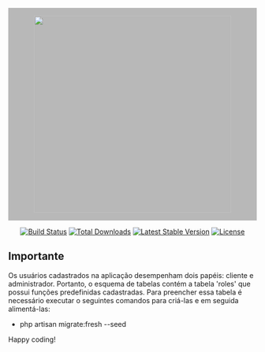 <p align="center" style="
    background-color: #8080808c;
    padding: 1rem;
"><a href="https://www.e-get.com.br/" target="_blank"><img src="https://www.e-get.com.br/wp-content/uploads/2022/01/cropped-logo-e-get-topo.png" width="400"></a></p>

<p align="center">
<a href="https://travis-ci.org/laravel/framework"><img src="https://travis-ci.org/laravel/framework.svg" alt="Build Status"></a>
<a href="https://packagist.org/packages/laravel/framework"><img src="https://poser.pugx.org/laravel/framework/d/total.svg" alt="Total Downloads"></a>
<a href="https://packagist.org/packages/laravel/framework"><img src="https://poser.pugx.org/laravel/framework/v/stable.svg" alt="Latest Stable Version"></a>
<a href="https://packagist.org/packages/laravel/framework"><img src="https://poser.pugx.org/laravel/framework/license.svg" alt="License"></a>
</p>

## Importante

Os usuários cadastrados na aplicação desempenham dois papéis: cliente e administrador.
Portanto, o esquema de tabelas contém a tabela 'roles' que possui funções predefinidas cadastradas.
Para preencher essa tabela é necessário executar o seguintes comandos para criá-las e em seguida alimentá-las:

-   php artisan migrate:fresh --seed

Happy coding!
